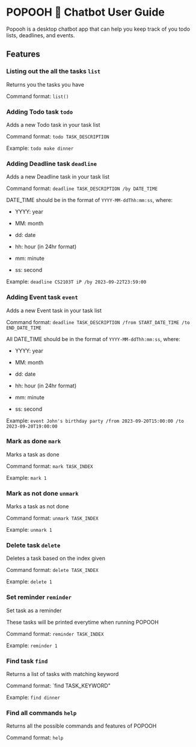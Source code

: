 # POPOOH 🐻 Chatbot User Guide

Popooh is a desktop chatbot app that can help you keep track of you todo lists, deadlines, and events.

## Features

### Listing out the all the tasks `list`

Returns you the tasks you have

Command format: `list()`

### Adding Todo task `todo`

Adds a new Todo task in your task list

Command format: `todo TASK_DESCRIPTION`

Example: `todo make dinner`

### Adding Deadline task `deadline`

Adds a new Deadline task in your task list

Command format: `deadline TASK_DESCRIPTION /by DATE_TIME`


DATE_TIME should be in the format of `YYYY-MM-ddThh:mm:ss`, where:

- YYYY: year

- MM: month
   
- dd: date
   
- hh: hour (in 24hr format)
   
- mm: minute
   
- ss: second

Example: `deadline CS2103T iP /by 2023-09-22T23:59:00`

### Adding Event task `event`

Adds a new Event task in your task list

Command format: `deadline TASK_DESCRIPTION /from START_DATE_TIME /to END_DATE_TIME`

All DATE_TIME should be in the format of `YYYY-MM-ddThh:mm:ss`, where:

- YYYY: year

- MM: month
   
- dd: date
   
- hh: hour (in 24hr format)
   
- mm: minute
   
- ss: second

Example: `event John's birthday party /from 2023-09-20T15:00:00 /to 2023-09-20T19:00:00`

### Mark as done `mark`

Marks a task as done

Command format: `mark TASK_INDEX`

Example: `mark 1`

### Mark as not done `unmark`

Marks a task as not done

Command format: `unmark TASK_INDEX`

Example: `unmark 1`

### Delete task `delete`

Deletes a task based on the index given

Command format: `delete TASK_INDEX`

Example: `delete 1`

### Set reminder `reminder`

Set task as a reminder

These tasks will be printed everytime when running POPOOH

Command format: `reminder TASK_INDEX`

Example: `reminder 1`

### Find task `find`

Returns a list of tasks with matching keyword

Command format: `find TASK_KEYWORD"

Example: `find dinner`

### Find all commands `help`

Returns all the possible commands and features of POPOOH

Command format: `help`
